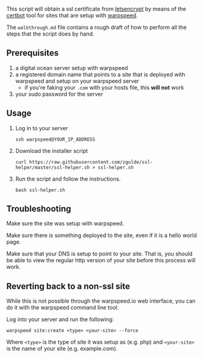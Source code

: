 This script will obtain a ssl certificate from
[letsencrypt](https://letsencrypt.org/) by means of the
[certbot](https://certbot.eff.org/) tool for sites that are setup with
[warpspeed](https://warpspeed.io/).

The `walkthrough.md` file contains a rough draft of how to perform all the steps
that the script does by hand.

## Prerequisites 

1. a digital ocean server setup with warpspeed
2. a registered domain name that points to a site that is deployed with
   warpspeed and setup on your warpspeed server
   - if you're faking your `.com` with your hosts file, this **will not** work
3. your sudo password for the server

## Usage

1. Log in to your server

    ```
    ssh warpspeed@YOUR_IP_ADDRESS
    ```

2. Download the installer script

    ```
    curl https://raw.githubusercontent.com/zgulde/ssl-helper/master/ssl-helper.sh > ssl-helper.sh
    ```

3. Run the script and follow the instructions.

    ```
    bash ssl-helper.sh
    ```

## Troubleshooting

Make sure the site was setup with warpspeed.

Make sure there is something deployed to the site, even if it is a hello world
page.

Make sure that your DNS is setup to point to your site. That is, you should be
able to view the regular http version of your site before this process will
work.

## Reverting back to a non-ssl site

While this is not possible through the warpspeed.io web interface, you can do it
with the warpspeed command line tool.

Log into your server and run the following:

```
warpspeed site:create <type> <your-site> --force
```

Where `<type>` is the type of site it was setup as (e.g. php) and `<your-site>`
is the name of your site (e.g. example.com). 
